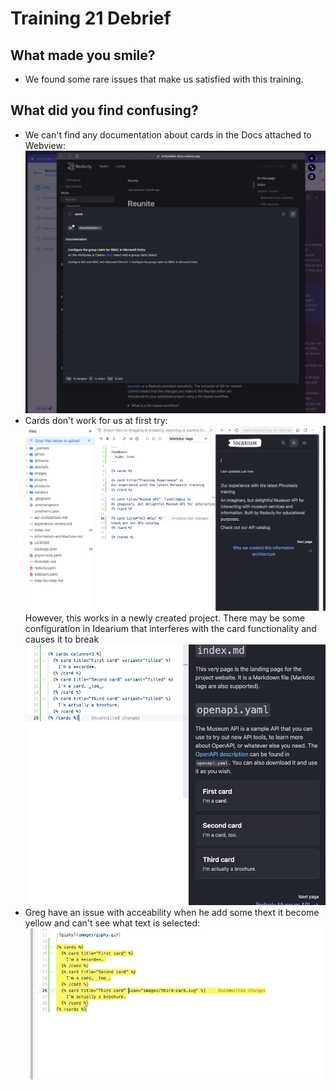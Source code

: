 # Training 21 Debrief

## What made you smile?

* We found some rare issues that make us satisfied with this training.

## What did you find confusing?

* We can't find any documentation about cards in the Docs attached to Webview:
![Arc_2024-10-10_11.36_u0dwFmmF.png](./Arc_2024-10-10_11.36_u0dwFmmF.png)
* Cards don't work for us at first try:
![Arc_2024-10-10_11.32_nomFMlqe.png](./Arc_2024-10-10_11.32_nomFMlqe.png)
However, this works in a newly created project. There may be some configuration in Idearium that interferes with the card functionality and causes it to break
![Arc_2024-10-10_11.51_SzJQ2F1W.png](./Arc_2024-10-10_11.51_SzJQ2F1W.png)
* Greg have an issue with acceability when he add some thext it become yellow and can't see what text is selected:
![Arc_2024-10-10_11.39_kLrEONuq.png](./Arc_2024-10-10_11.39_kLrEONuq.png)
